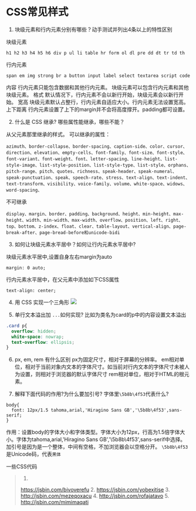 # CSS常见样式


1. 块级元素和行内元素分别有哪些？动手测试并列出4条以上的特性区别

块级元素
```
h1 h2 h3 h4 h5 h6 div p ul li table hr form ol dl pre dd dt tr td th
```
行内元素
```
span em img strong br a button input label select textarea script code
```
内容
  行内元素只能包含数据和其他行内元素。
  块级元素可以包含行内元素和其他块级元素。
格式
  默认情况下，行内元素不会以新行开始，块级元素会以新行开始。
宽高
  块级元素默认占整行，行内元素自适应大小。行内元素无法设置宽高。
上下距离
  行内元素设置了上下的margin并不会将高度撑开。padding都可设置。

2. 什么是 CSS 继承? 哪些属性能继承，哪些不能？

从父元素那里继承的样式。
可以继承的属性：
```
azimuth、border-collapse、border-spacing、caption-side、color、cursor、direction、elevation、empty-cells、font-family、font-size、font-style、font-variant、font-weight、font、letter-spacing、line-height、list-style-image、list-style-position、list-style-type、list-style、orphans、pitch-range、pitch、quotes、richness、speak-header、speak-numeral、speak-punctuation、speak、speech-rate、stress、text-align、text-indent、text-transform、visibility、voice-family、volume、white-space、widows、word-spacing、
```

不可继承
```
display、margin、border、padding、background、height、min-height、max-height、width、min-width、max-width、overflow、position、left、right、top、bottom、z-index、float、clear、table-layout、vertical-align、page-break-after、page-bread-before和unicode-bidi
```

3. 如何让块级元素水平居中？如何让行内元素水平居中?

块级元素水平居中,设置自身左右margin为auto
```
margin: 0 auto;
```
行内元素水平居中，在父元素中添加如下CSS属性
```
text-align: center;
```
4. 用 CSS 实现一个三角形
  ![](https://ooo.0o0.ooo/2017/06/20/5949075db152f.png)

5. 单行文本溢出加 `...`如何实现?
  比如为类名为card的p中的内容设置文本溢出
```css
.card p{
  overflow: hidden;
  white-space: nowrap;
  text-overflow: ellipsis;
}
```
6. px, em, rem 有什么区别
  px为固定尺寸，相对于屏幕的分辨率。
  em相对单位，相对于当前对象内文本的字体尺寸。如当前对行内文本的字体尺寸未被人为设置，则相对于浏览器的默认字体尺寸
  rem相对单位，相对于HTML的根元素。

7. 解释下面代码的作用?为什么要加引号? 字体里`\5b8b\4f53`代表什么?
```
body{
  font: 12px/1.5 tahoma,arial,'Hiragino Sans GB','\5b8b\4f53',sans-serif;
}
```
  作用：设置body的字体大小和字体类型。字体大小为12px，行高为1.5倍字体大小。字体为tahoma,arial,'Hiragino Sans GB','\5b8b\4f53',sans-serif中选择。
  加引号是因为是一个整体，中间有空格，不加浏览器会以空格分开。
  `\5b8b\4f53`是Unicode码，代表`黑体`

  一些CSS代码

>1.
>https://jsbin.com/bivoverefu
>2.
>https://jsbin.com/yobexitise
>3.
>http://jsbin.com/mezeqoxacu
>4.
>http://jsbin.com/rofajatavo
>5.
>http://jsbin.com/mimimaqati
